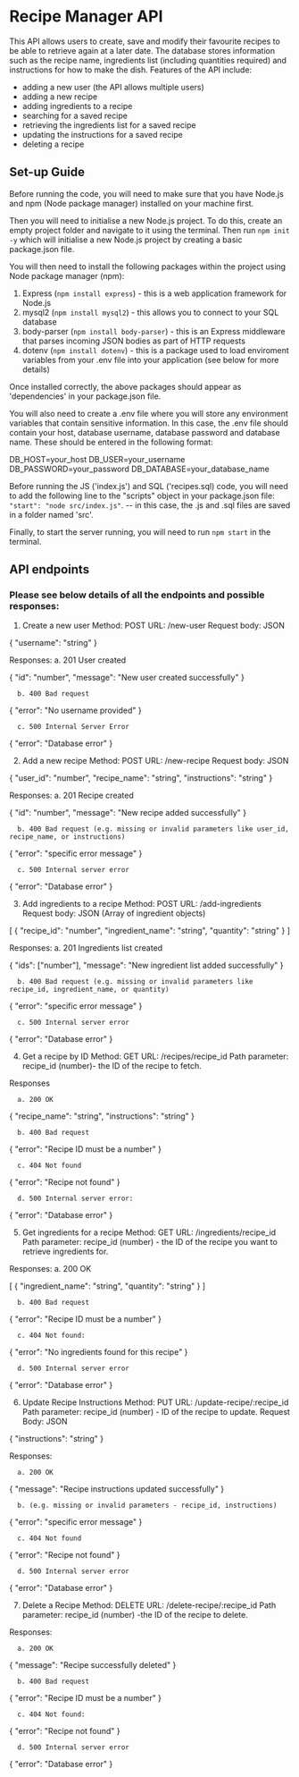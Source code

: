 # Recipe Manager API

This API allows users to create, save and modify their favourite recipes to be able to retrieve again at a later date. The database stores information such as the recipe name, ingredients list (including quantities required) and instructions for how to make the dish. Features of the API include:
- adding a new user (the API allows multiple users)
- adding a new recipe
- adding ingredients to a recipe
- searching for a saved recipe
- retrieving the ingredients list for a saved recipe
- updating the instructions for a saved recipe
- deleting a recipe


## Set-up Guide

Before running the code, you will need to make sure that you have Node.js and npm (Node package manager) installed on your machine first. 

Then you will need to initialise a new Node.js project. To do this, create an empty project folder and navigate to it using the terminal. Then run `npm init -y` which will initialise a new Node.js project by creating a basic package.json file. 

You will then need to install the following packages within the project using Node package manager (npm):

1. Express (`npm install express`) - this is a web application framework for Node.js
2. mysql2 (`npm install mysql2`) - this allows you to connect to your SQL database
3. body-parser (`npm install body-parser`) - this is an Express middleware that parses incoming JSON bodies as part of HTTP requests
4. dotenv (`npm install dotenv`) - this is a package used to load enviroment variables from your .env file into your application (see below for more details)

Once installed correctly, the above packages should appear as 'dependencies' in your package.json file.

You will also need to create a .env file where you will store any environment variables that contain sensitive information. In this case, the .env file should contain your host, database username, database password and database name. These should be entered in the following format:

DB_HOST=your_host
DB_USER=your_username
DB_PASSWORD=your_password
DB_DATABASE=your_database_name

Before running the JS ('index.js') and SQL ('recipes.sql) code, you will need to add the following line to the "scripts" object in your package.json file:
`"start": "node src/index.js"`. -- in this case, the .js and .sql files are saved in a folder named 'src'.

Finally, to start the server running, you will need to run `npm start` in the terminal.


## API endpoints

### Please see below details of all the endpoints and possible responses:

1. Create a new user
Method: POST
URL: /new-user
Request body: JSON

{
  "username": "string"
}

Responses:
      a. 201 User created

{
  "id": "number",
  "message": "New user created successfully"
}

      b. 400 Bad request

{
  "error": "No username provided"
}

      c. 500 Internal Server Error

{
  "error": "Database error"
}


2. Add a new recipe
Method: POST
URL: /new-recipe
Request body: JSON


{
  "user_id": "number",
  "recipe_name": "string",
  "instructions": "string"
}


Responses:
      a. 201 Recipe created

{
  "id": "number",
  "message": "New recipe added successfully"
}

      b. 400 Bad request (e.g. missing or invalid parameters like user_id, recipe_name, or instructions)

{
  "error": "specific error message"
}

      c. 500 Internal server error

{
  "error": "Database error"
}


3. Add ingredients to a recipe
Method: POST
URL: /add-ingredients
Request body: JSON (Array of ingredient objects)

[
  {
    "recipe_id": "number",
    "ingredient_name": "string",
    "quantity": "string"
  }
]


Responses:
      a. 201 Ingredients list created

{
  "ids": ["number"],
  "message": "New ingredient list added successfully"
}

      b. 400 Bad request (e.g. missing or invalid parameters like recipe_id, ingredient_name, or quantity)

{
  "error": "specific error message"
}


      c. 500 Internal server error

{
  "error": "Database error"
}


4. Get a recipe by ID
Method: GET
URL: /recipes/recipe_id
Path parameter: recipe_id (number)- the ID of the recipe to fetch.

Responses

      a. 200 OK

{
  "recipe_name": "string",
  "instructions": "string"
}

      b. 400 Bad request

{
  "error": "Recipe ID must be a number"
}

      c. 404 Not found

{
  "error": "Recipe not found"
}

      d. 500 Internal server error:

{
  "error": "Database error"
}


5. Get ingredients for a recipe
Method: GET
URL: /ingredients/recipe_id
Path parameter: recipe_id (number) - the ID of the recipe you want to retrieve ingredients for.

Responses:
      a. 200 OK

[
  {
    "ingredient_name": "string",
    "quantity": "string"
  }
]

      b. 400 Bad request

{
  "error": "Recipe ID must be a number"
}

      c. 404 Not found:

{
  "error": "No ingredients found for this recipe"
}

      d. 500 Internal server error

{
  "error": "Database error"
}


6. Update Recipe Instructions
Method: PUT
URL: /update-recipe/:recipe_id
Path parameter: recipe_id (number) - ID of the recipe to update.
Request Body: JSON

{
  "instructions": "string"
}

Responses:

      a. 200 OK

{
  "message": "Recipe instructions updated successfully"
}

      b. (e.g. missing or invalid parameters - recipe_id, instructions)

{
  "error": "specific error message"
}

      c. 404 Not found

{
  "error": "Recipe not found"
}

      d. 500 Internal server error

{
  "error": "Database error"
}


7. Delete a Recipe
Method: DELETE
URL: /delete-recipe/:recipe_id
Path parameter: recipe_id (number) -the ID of the recipe to delete.

Responses:

      a. 200 OK

{
  "message": "Recipe successfully deleted"
}

      b. 400 Bad request

{
  "error": "Recipe ID must be a number"
}

      c. 404 Not found:

{
  "error": "Recipe not found"
}

      d. 500 Internal server error

{
  "error": "Database error"
}